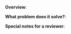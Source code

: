 <!--
Thank you for sending a pull request! Here some tips for contributors:

1. Fill the description template below.
2. Sign a DCO (if you haven't already signed it).
3. Include appropriate tests (if necessary). Make sure that all CI checks passed.
4. If the Pull Request is a work in progress, make use of GitHub's "Draft PR" feature and mark it as such.
-->

**Overview**:
<!-- Describe your changes briefly here. -->

**What problem does it solve?**:
<!--
- Please state in detail why we need this PR and what it solves.
- If your PR closes some of the existing issues, please add links to them here.
  Mentioned issues will be automatically closed.
  Usage: "Closes #<issue number>", or "Closes (paste link of issue)"
-->

**Special notes for a reviewer**:
